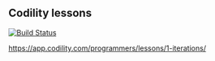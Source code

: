 ## Codility lessons

[![Build Status](https://travis-ci.com/risentveber/codility-lessons.svg?branch=master)](https://travis-ci.com/risentveber/codility-lessons)

https://app.codility.com/programmers/lessons/1-iterations/
